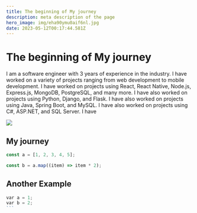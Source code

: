 ```yaml
---
title: The beginning of My journey
description: meta description of the page
hero_image: img/eha90ymu0aif6nl.jpg
date: 2023-05-12T00:17:44.581Z
---
```

# The beginning of My journey

I am a software engineer with 3 years of experience in the industry. I have worked on a variety of projects ranging from web development to mobile development. I have worked on projects using React, React Native, Node.js, Express.js, MongoDB, PostgreSQL, and many more. I have also worked on projects using Python, Django, and Flask. I have also worked on projects using Java, Spring Boot, and MySQL. I have also worked on projects using C#, ASP.NET, and SQL Server. I have



![](img/eha90ymu0aif6nl.jpg)

## My journey

```js
const a = [1, 2, 3, 4, 5];

const b = a.map((item) => item * 2);
```

## Another Example

```js
v﻿ar a = 1;
v﻿ar b = 2;
`﻿``
```